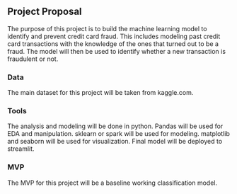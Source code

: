 ## Project Proposal

The purpose of this project is to build the machine learning model to identify and prevent credit card fraud. This includes modeling past credit card transactions with the knowledge of the ones that turned out to be a fraud. The model will then be used to identify whether a new transaction is fraudulent or not. 

### Data

The main dataset for this project will be taken from kaggle.com.

### Tools

The analysis and modeling will be done in python. Pandas will be used for EDA and manipulation. sklearn or spark will be used for modeling. matplotlib and seaborn will be used for visualization. Final model will be deployed to streamlit.

### MVP

The MVP for this project will be a baseline working classification model.
